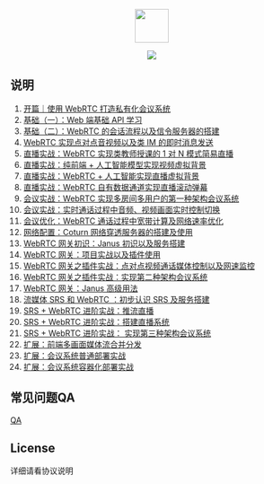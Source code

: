 <p align="center">
    <img src="https://img.shields.io/badge/suke-WebRTC--Course-red"
        height="60">
</p>
<p align="center">
    <a href="https://github.com/wangsrGit119/suke-webrtc-course" alt="Activity">
        <img src="https://img.shields.io/github/commit-activity/m/wangsrGit119/suke-webrtc-course" /></a>
</p>

## 说明

1. [开篇｜使用 WebRTC 打造私有化会议系统](https://juejin.cn/book/7168418382318927880/section/7169115927881973791)
2. [基础（一）：Web 端基础 API 学习](https://juejin.cn/book/7168418382318927880/section/7171376753263247396)
3. [基础（二）：WebRTC 的会话流程以及信令服务器的搭建](https://juejin.cn/book/7168418382318927880/section/7171733571797794823)
4. [WebRTC 实现点对点音视频以及类 IM 的即时消息发送](https://juejin.cn/book/7168418382318927880/section/7172117235333824520)
5. [直播实战：WebRTC 实现类教师授课的 1 对 N 模式简易直播](https://juejin.cn/book/7168418382318927880/section/7172101024873316359)
6. [直播实战：纯前端 + 人工智能模型实现视频虚拟背景](https://juejin.cn/book/7168418382318927880/section/7172100278970220580)
7. [直播实战：WebRTC + 人工智能实现直播虚拟背景](https://juejin.cn/book/7168418382318927880/section/7172208546086387719)
8. [直播实战：WebRTC 自有数据通道实现直播滚动弹幕](https://juejin.cn/book/7168418382318927880/section/7172817202880446500)
9. [会议实战：WebRTC 实现多房间多用户的第一种架构会议系统](https://juejin.cn/book/7168418382318927880/section/7172208545868283917)
10. [会议实战：实时通话过程中音频、视频画面实时控制切换](https://juejin.cn/book/7168418382318927880/section/7172837736468971551)
11. [会议优化：WebRTC 通话过程中宽带计算及网络速率优化](https://juejin.cn/book/7168418382318927880/section/7172208545956364318)
12. [网络配置：Coturn 网络穿透服务器的搭建及使用](https://juejin.cn/book/7168418382318927880/section/7173208648573779998)
13. [WebRTC 网关初识：Janus 初识以及服务搭建](https://juejin.cn/book/7168418382318927880/section/7173208577996226574)
14. [WebRTC 网关：项目实战以及插件使用](https://juejin.cn/book/7168418382318927880/section/7173208648486191118)
15. [WebRTC 网关之插件实战：点对点视频通话媒体控制以及网速监控](https://juejin.cn/book/7168418382318927880/section/7173918499847274503)
16. [WebRTC 网关之插件实战：实现第二种架构会议系统](https://juejin.cn/book/7168418382318927880/section/7173918600581873701)
17. [WebRTC 网关：Janus 高级用法](https://juejin.cn/book/7168418382318927880/section/7173208382730403877)
18. [流媒体 SRS 和 WebRTC ：初步认识 SRS 及服务搭建](https://juejin.cn/book/7168418382318927880/section/7173918727686062117)
19. [SRS + WebRTC 进阶实战：推流直播](https://juejin.cn/book/7168418382318927880/section/7173473958988087304)
20. [SRS + WebRTC 进阶实战：搭建直播系统](https://juejin.cn/book/7168418382318927880/section/7173918834172362765)
21. [SRS + WebRTC 进阶实战： 实现第三种架构会议系统](https://juejin.cn/book/7168418382318927880/section/7173918370486550559)
22. [扩展：前端多画面媒体流合并分发](https://juejin.cn/book/7168418382318927880/section/7173918669875970055)
23. [扩展：会议系统普通部署实战](https://juejin.cn/book/7168418382318927880/section/7173918990450819109)
24. [扩展：会议系统容器化部署实战](https://juejin.cn/book/7168418382318927880/section/7173208648468922382)

## 常见问题QA

[QA](https://github.com/wangsrGit119/suke-webrtc-course/wiki)
## License
详细请看协议说明



